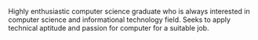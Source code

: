 Highly enthusiastic computer science graduate who is always interested in computer science and informational technology field. Seeks to apply technical aptitude and passion for computer for a suitable job. 
